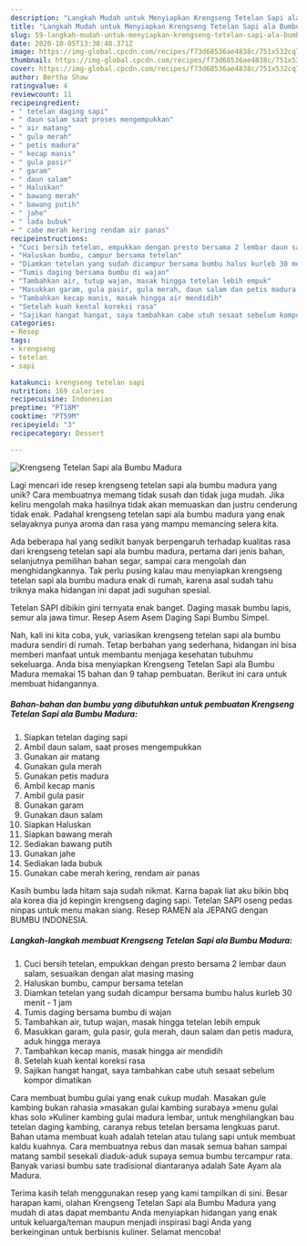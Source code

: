 ```yaml
---
description: "Langkah Mudah untuk Menyiapkan Krengseng Tetelan Sapi ala Bumbu Madura Anti Gagal"
title: "Langkah Mudah untuk Menyiapkan Krengseng Tetelan Sapi ala Bumbu Madura Anti Gagal"
slug: 59-langkah-mudah-untuk-menyiapkan-krengseng-tetelan-sapi-ala-bumbu-madura-anti-gagal
date: 2020-10-05T13:38:48.371Z
image: https://img-global.cpcdn.com/recipes/f73d68536ae4838c/751x532cq70/krengseng-tetelan-sapi-ala-bumbu-madura-foto-resep-utama.jpg
thumbnail: https://img-global.cpcdn.com/recipes/f73d68536ae4838c/751x532cq70/krengseng-tetelan-sapi-ala-bumbu-madura-foto-resep-utama.jpg
cover: https://img-global.cpcdn.com/recipes/f73d68536ae4838c/751x532cq70/krengseng-tetelan-sapi-ala-bumbu-madura-foto-resep-utama.jpg
author: Bertha Shaw
ratingvalue: 4
reviewcount: 11
recipeingredient:
- " tetelan daging sapi"
- " daun salam saat proses mengempukkan"
- " air matang"
- " gula merah"
- " petis madura"
- " kecap manis"
- " gula pasir"
- " garam"
- " daun salam"
- " Haluskan"
- " bawang merah"
- " bawang putih"
- " jahe"
- " lada bubuk"
- " cabe merah kering rendam air panas"
recipeinstructions:
- "Cuci bersih tetelan, empukkan dengan presto bersama 2 lembar daun salam, sesuaikan dengan alat masing masing"
- "Haluskan bumbu, campur bersama tetelan"
- "Diamkan tetelan yang sudah dicampur bersama bumbu halus kurleb 30 menit - 1 jam"
- "Tumis daging bersama bumbu di wajan"
- "Tambahkan air, tutup wajan, masak hingga tetelan lebih empuk"
- "Masukkan garam, gula pasir, gula merah, daun salam dan petis madura, aduk hingga meraya"
- "Tambahkan kecap manis, masak hingga air mendidih"
- "Setelah kuah kental koreksi rasa"
- "Sajikan hangat hangat, saya tambahkan cabe utuh sesaat sebelum kompor dimatikan"
categories:
- Resep
tags:
- krengseng
- tetelan
- sapi

katakunci: krengseng tetelan sapi 
nutrition: 169 calories
recipecuisine: Indonesian
preptime: "PT18M"
cooktime: "PT59M"
recipeyield: "3"
recipecategory: Dessert

---
```



![Krengseng Tetelan Sapi ala Bumbu Madura](https://img-global.cpcdn.com/recipes/f73d68536ae4838c/751x532cq70/krengseng-tetelan-sapi-ala-bumbu-madura-foto-resep-utama.jpg)

Lagi mencari ide resep krengseng tetelan sapi ala bumbu madura yang unik? Cara membuatnya memang tidak susah dan tidak juga mudah. Jika keliru mengolah maka hasilnya tidak akan memuaskan dan justru cenderung tidak enak. Padahal krengseng tetelan sapi ala bumbu madura yang enak selayaknya punya aroma dan rasa yang mampu memancing selera kita.

Ada beberapa hal yang sedikit banyak berpengaruh terhadap kualitas rasa dari krengseng tetelan sapi ala bumbu madura, pertama dari jenis bahan, selanjutnya pemilihan bahan segar, sampai cara mengolah dan menghidangkannya. Tak perlu pusing kalau mau menyiapkan krengseng tetelan sapi ala bumbu madura enak di rumah, karena asal sudah tahu triknya maka hidangan ini dapat jadi suguhan spesial.

Tetelan SAPI dibikin gini ternyata enak banget. Daging masak bumbu lapis, semur ala jawa timur. Resep Asem Asem Daging Sapi Bumbu Simpel.


Nah, kali ini kita coba, yuk, variasikan krengseng tetelan sapi ala bumbu madura sendiri di rumah. Tetap berbahan yang sederhana, hidangan ini bisa memberi manfaat untuk membantu menjaga kesehatan tubuhmu sekeluarga. Anda bisa menyiapkan Krengseng Tetelan Sapi ala Bumbu Madura memakai 15 bahan dan 9 tahap pembuatan. Berikut ini cara untuk membuat hidangannya.

<!--inarticleads1-->

##### Bahan-bahan dan bumbu yang dibutuhkan untuk pembuatan Krengseng Tetelan Sapi ala Bumbu Madura:

1. Siapkan  tetelan daging sapi
1. Ambil  daun salam, saat proses mengempukkan
1. Gunakan  air matang
1. Gunakan  gula merah
1. Gunakan  petis madura
1. Ambil  kecap manis
1. Ambil  gula pasir
1. Gunakan  garam
1. Gunakan  daun salam
1. Siapkan  Haluskan
1. Siapkan  bawang merah
1. Sediakan  bawang putih
1. Gunakan  jahe
1. Sediakan  lada bubuk
1. Gunakan  cabe merah kering, rendam air panas


Kasih bumbu lada hitam saja sudah nikmat. Karna bapak liat aku bikin bbq ala korea dia jd kepingin krengseng daging sapi. Tetelan SAPI oseng pedas ninpas untuk menu makan siang. Resep RAMEN ala JEPANG dengan BUMBU INDONESIA. 

<!--inarticleads2-->

##### Langkah-langkah membuat Krengseng Tetelan Sapi ala Bumbu Madura:

1. Cuci bersih tetelan, empukkan dengan presto bersama 2 lembar daun salam, sesuaikan dengan alat masing masing
1. Haluskan bumbu, campur bersama tetelan
1. Diamkan tetelan yang sudah dicampur bersama bumbu halus kurleb 30 menit - 1 jam
1. Tumis daging bersama bumbu di wajan
1. Tambahkan air, tutup wajan, masak hingga tetelan lebih empuk
1. Masukkan garam, gula pasir, gula merah, daun salam dan petis madura, aduk hingga meraya
1. Tambahkan kecap manis, masak hingga air mendidih
1. Setelah kuah kental koreksi rasa
1. Sajikan hangat hangat, saya tambahkan cabe utuh sesaat sebelum kompor dimatikan


Cara membuat bumbu gulai yang enak cukup mudah. Masakan gule kambing bukan rahasia »masakan gulai kambing surabaya »menu gulai khas solo »Kuliner kambing gulai madura lembar, untuk menghilangkan bau tetelan daging kambing, caranya rebus tetelan bersama lengkuas parut. Bahan utama membuat kuah adalah tetelan atau tulang sapi untuk membuat kaldu kuahnya. Cara membuatnya rebus dan masak semua bahan sampai matang sambil sesekali diaduk-aduk supaya semua bumbu tercampur rata. Banyak variasi bumbu sate tradisional diantaranya adalah Sate Ayam ala Madura. 

Terima kasih telah menggunakan resep yang kami tampilkan di sini. Besar harapan kami, olahan Krengseng Tetelan Sapi ala Bumbu Madura yang mudah di atas dapat membantu Anda menyiapkan hidangan yang enak untuk keluarga/teman maupun menjadi inspirasi bagi Anda yang berkeinginan untuk berbisnis kuliner. Selamat mencoba!
